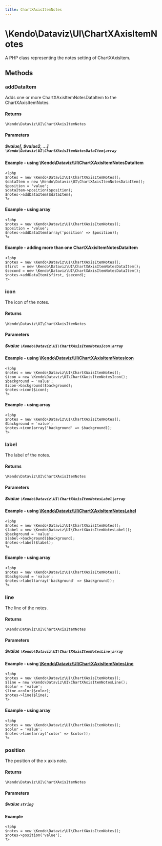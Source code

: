 ```yaml
---
title: ChartXAxisItemNotes
---
```


# \Kendo\Dataviz\UI\ChartXAxisItemNotes

A PHP class representing the notes setting of ChartXAxisItem.


## Methods

### addDataItem

Adds one or more ChartXAxisItemNotesDataItem to the ChartXAxisItemNotes.

#### Returns
`\Kendo\Dataviz\UI\ChartXAxisItemNotes`

#### Parameters

##### $value[, $value2, ...] `\Kendo\Dataviz\UI\ChartXAxisItemNotesDataItem|array`

#### Example - using \Kendo\Dataviz\UI\ChartXAxisItemNotesDataItem

    <?php
    $notes = new \Kendo\Dataviz\UI\ChartXAxisItemNotes();
    $dataItem = new \Kendo\Dataviz\UI\ChartXAxisItemNotesDataItem();
    $position = 'value';
    $dataItem->position($position);
    $notes->addDataItem($dataItem);
    ?>

#### Example - using array

    <?php
    $notes = new \Kendo\Dataviz\UI\ChartXAxisItemNotes();
    $position = 'value';
    $notes->addDataItem(array('position' => $position));
    ?>

#### Example - adding more than one ChartXAxisItemNotesDataItem

    <?php
    $notes = new \Kendo\Dataviz\UI\ChartXAxisItemNotes();
    $first  = new \Kendo\Dataviz\UI\ChartXAxisItemNotesDataItem();
    $second = new \Kendo\Dataviz\UI\ChartXAxisItemNotesDataItem();
    $notes->addDataItem($first, $second);
    ?>

### icon

The icon of the notes.

#### Returns
`\Kendo\Dataviz\UI\ChartXAxisItemNotes`

#### Parameters

##### $value `\Kendo\Dataviz\UI\ChartXAxisItemNotesIcon|array`


#### Example - using [\Kendo\Dataviz\UI\ChartXAxisItemNotesIcon](/kendo-ui/api/wrappers/php/Kendo/Dataviz/UI/ChartXAxisItemNotesIcon)
    <?php
    $notes = new \Kendo\Dataviz\UI\ChartXAxisItemNotes();
    $icon = new \Kendo\Dataviz\UI\ChartXAxisItemNotesIcon();
    $background = 'value';
    $icon->background($background);
    $notes->icon($icon);
    ?>

#### Example - using array

    <?php
    $notes = new \Kendo\Dataviz\UI\ChartXAxisItemNotes();
    $background = 'value';
    $notes->icon(array('background' => $background));
    ?>

### label

The label of the notes.

#### Returns
`\Kendo\Dataviz\UI\ChartXAxisItemNotes`

#### Parameters

##### $value `\Kendo\Dataviz\UI\ChartXAxisItemNotesLabel|array`


#### Example - using [\Kendo\Dataviz\UI\ChartXAxisItemNotesLabel](/kendo-ui/api/wrappers/php/Kendo/Dataviz/UI/ChartXAxisItemNotesLabel)
    <?php
    $notes = new \Kendo\Dataviz\UI\ChartXAxisItemNotes();
    $label = new \Kendo\Dataviz\UI\ChartXAxisItemNotesLabel();
    $background = 'value';
    $label->background($background);
    $notes->label($label);
    ?>

#### Example - using array

    <?php
    $notes = new \Kendo\Dataviz\UI\ChartXAxisItemNotes();
    $background = 'value';
    $notes->label(array('background' => $background));
    ?>

### line

The line of the notes.

#### Returns
`\Kendo\Dataviz\UI\ChartXAxisItemNotes`

#### Parameters

##### $value `\Kendo\Dataviz\UI\ChartXAxisItemNotesLine|array`


#### Example - using [\Kendo\Dataviz\UI\ChartXAxisItemNotesLine](/kendo-ui/api/wrappers/php/Kendo/Dataviz/UI/ChartXAxisItemNotesLine)
    <?php
    $notes = new \Kendo\Dataviz\UI\ChartXAxisItemNotes();
    $line = new \Kendo\Dataviz\UI\ChartXAxisItemNotesLine();
    $color = 'value';
    $line->color($color);
    $notes->line($line);
    ?>

#### Example - using array

    <?php
    $notes = new \Kendo\Dataviz\UI\ChartXAxisItemNotes();
    $color = 'value';
    $notes->line(array('color' => $color));
    ?>

### position
The position of the x axis note.

#### Returns
`\Kendo\Dataviz\UI\ChartXAxisItemNotes`

#### Parameters

##### $value `string`



#### Example 
    <?php
    $notes = new \Kendo\Dataviz\UI\ChartXAxisItemNotes();
    $notes->position('value');
    ?>

